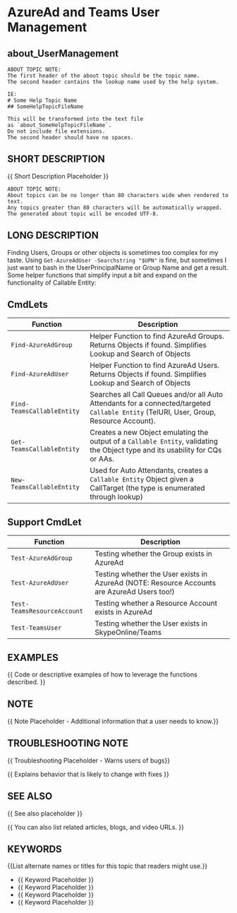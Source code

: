 ﻿# AzureAd and Teams User Management

## about_UserManagement

```
ABOUT TOPIC NOTE:
The first header of the about topic should be the topic name.
The second header contains the lookup name used by the help system.

IE:
# Some Help Topic Name
## SomeHelpTopicFileName

This will be transformed into the text file
as `about_SomeHelpTopicFileName`.
Do not include file extensions.
The second header should have no spaces.
```

## SHORT DESCRIPTION

{{ Short Description Placeholder }}

```
ABOUT TOPIC NOTE:
About topics can be no longer than 80 characters wide when rendered to text.
Any topics greater than 80 characters will be automatically wrapped.
The generated about topic will be encoded UTF-8.
```

## LONG DESCRIPTION

Finding Users, Groups or other objects is sometimes too complex for my taste. Using `Get-AzureAdUser -Searchstring "$UPN"` is fine, but sometimes I just want to bash in the UserPrincipalName or Group Name and get a result. Some helper functions that simplify input a bit and expand on the functionality of Callable Entity:

## CmdLets

| Function                   | Description                                                                                                                             |
| -------------------------- | --------------------------------------------------------------------------------------------------------------------------------------- |
| `Find-AzureAdGroup`        | Helper Function to find AzureAd Groups. Returns Objects if found. Simplifies Lookup and Search of Objects                               |
| `Find-AzureAdUser`         | Helper Function to find AzureAd Users. Returns Objects if found. Simplifies Lookup and Search of Objects                                |
| `Find-TeamsCallableEntity` | Searches all Call Queues and/or all Auto Attendants for a connected/targeted `Callable Entity` (TelURI, User, Group, Resource Account). |
| `Get-TeamsCallableEntity`  | Creates a new Object emulating the output of a `Callable Entity`, validating the Object type and its usability for CQs or AAs.          |
| `New-TeamsCallableEntity`  | Used for Auto Attendants, creates a `Callable Entity` Object given a CallTarget (the type is enumerated through lookup)                 |


## Support CmdLet

| Function                          | Description                                                                                                 |
| --------------------------------- | ----------------------------------------------------------------------------------------------------------- |
| `Test-AzureAdGroup`               | Testing whether the Group exists in AzureAd                                                                 |
| `Test-AzureAdUser`                | Testing whether the User exists in AzureAd (NOTE: Resource Accounts are AzureAd Users too!)                 |
| `Test-TeamsResourceAccount`       | Testing whether a Resource Account exists in AzureAd                                                        |
| `Test-TeamsUser`                  | Testing whether the User exists in SkypeOnline/Teams                                                        |

## EXAMPLES

{{ Code or descriptive examples of how to leverage the functions described. }}

## NOTE

{{ Note Placeholder - Additional information that a user needs to know.}}

## TROUBLESHOOTING NOTE

{{ Troubleshooting Placeholder - Warns users of bugs}}

{{ Explains behavior that is likely to change with fixes }}

## SEE ALSO

{{ See also placeholder }}

{{ You can also list related articles, blogs, and video URLs. }}

## KEYWORDS

{{List alternate names or titles for this topic that readers might use.}}

- {{ Keyword Placeholder }}
- {{ Keyword Placeholder }}
- {{ Keyword Placeholder }}
- {{ Keyword Placeholder }}

